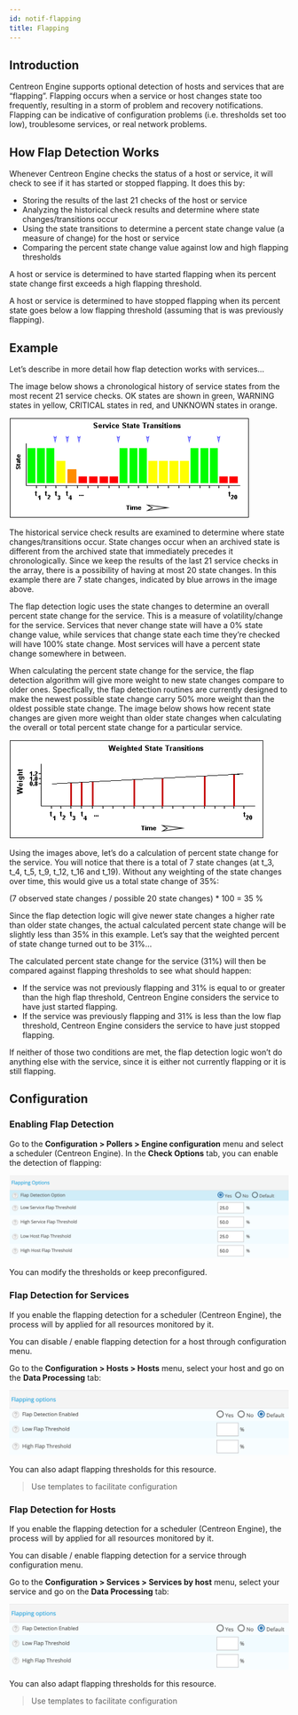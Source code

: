 ```yaml
---
id: notif-flapping
title: Flapping
---
```


## Introduction

Centreon Engine supports optional detection of hosts and services that
are “flapping”. Flapping occurs when a service or host changes state too
frequently, resulting in a storm of problem and recovery notifications.
Flapping can be indicative of configuration problems (i.e. thresholds
set too low), troublesome services, or real network problems.

## How Flap Detection Works

Whenever Centreon Engine checks the status of a host or service, it will
check to see if it has started or stopped flapping. It does this by:

-   Storing the results of the last 21 checks of the host or service
-   Analyzing the historical check results and determine where state
    changes/transitions occur
-   Using the state transitions to determine a percent state change
    value (a measure of change) for the host or service
-   Comparing the percent state change value against low and high
    flapping thresholds

A host or service is determined to have started flapping when its
percent state change first exceeds a high flapping threshold.

A host or service is determined to have stopped flapping when its
percent state goes below a low flapping threshold (assuming that is was
previously flapping).

## Example

Let’s describe in more detail how flap detection works with services…

The image below shows a chronological history of service states from the
most recent 21 service checks. OK states are shown in green, WARNING
states in yellow, CRITICAL states in red, and UNKNOWN states in orange.

![image](../assets/alerts/statetransitions.png)

The historical service check results are examined to determine where
state changes/transitions occur. State changes occur when an archived
state is different from the archived state that immediately precedes it
chronologically. Since we keep the results of the last 21 service checks
in the array, there is a possibility of having at most 20 state changes.
In this example there are 7 state changes, indicated by blue arrows in
the image above.

The flap detection logic uses the state changes to determine an overall
percent state change for the service. This is a measure of
volatility/change for the service. Services that never change state will
have a 0% state change value, while services that change state each time
they’re checked will have 100% state change. Most services will have a
percent state change somewhere in between.

When calculating the percent state change for the service, the flap
detection algorithm will give more weight to new state changes compare
to older ones. Specfically, the flap detection routines are currently
designed to make the newest possible state change carry 50% more weight
than the oldest possible state change. The image below shows how recent
state changes are given more weight than older state changes when
calculating the overall or total percent state change for a particular
service.

![image](../assets/alerts/statetransitions2.png)

Using the images above, let’s do a calculation of percent state change
for the service. You will notice that there is a total of 7 state
changes (at t\_3, t\_4, t\_5, t\_9, t\_12, t\_16 and t\_19). Without any
weighting of the state changes over time, this would give us a total
state change of 35%:

(7 observed state changes / possible 20 state changes) \* 100 = 35 %

Since the flap detection logic will give newer state changes a higher
rate than older state changes, the actual calculated percent state
change will be slightly less than 35% in this example. Let’s say that
the weighted percent of state change turned out to be 31%…

The calculated percent state change for the service (31%) will then be
compared against flapping thresholds to see what should happen:

-   If the service was not previously flapping and 31% is equal to or
    greater than the high flap threshold, Centreon Engine considers the
    service to have just started flapping.
-   If the service was previously flapping and 31% is less than the low
    flap threshold, Centreon Engine considers the service to have just
    stopped flapping.

If neither of those two conditions are met, the flap detection logic
won’t do anything else with the service, since it is either not
currently flapping or it is still flapping.

## Configuration

### Enabling Flap Detection

Go to the **Configuration > Pollers > Engine configuration** menu and
select a scheduler (Centreon Engine). In the **Check Options** tab, you
can enable the detection of flapping:

![image](../assets/alerts/flap_engine_conf.png)

You can modify the thresholds or keep preconfigured.

### Flap Detection for Services

If you enable the flapping detection for a scheduler (Centreon Engine),
the process will by applied for all resources monitored by it.

You can disable / enable flapping detection for a host through
configuration menu.

Go to the **Configuration > Hosts > Hosts** menu, select your host and go
on the **Data Processing** tab:

![image](../assets/alerts/flap_host_conf.png)

You can also adapt flapping thresholds for this resource.

> Use templates to facilitate configuration

### Flap Detection for Hosts

If you enable the flapping detection for a scheduler (Centreon Engine),
the process will by applied for all resources monitored by it.

You can disable / enable flapping detection for a service through
configuration menu.

Go to the **Configuration > Services > Services by host** menu, select
your service and go on the **Data Processing** tab:

![image](../assets/alerts/flap_host_conf.png)

You can also adapt flapping thresholds for this resource.

> Use templates to facilitate configuration
